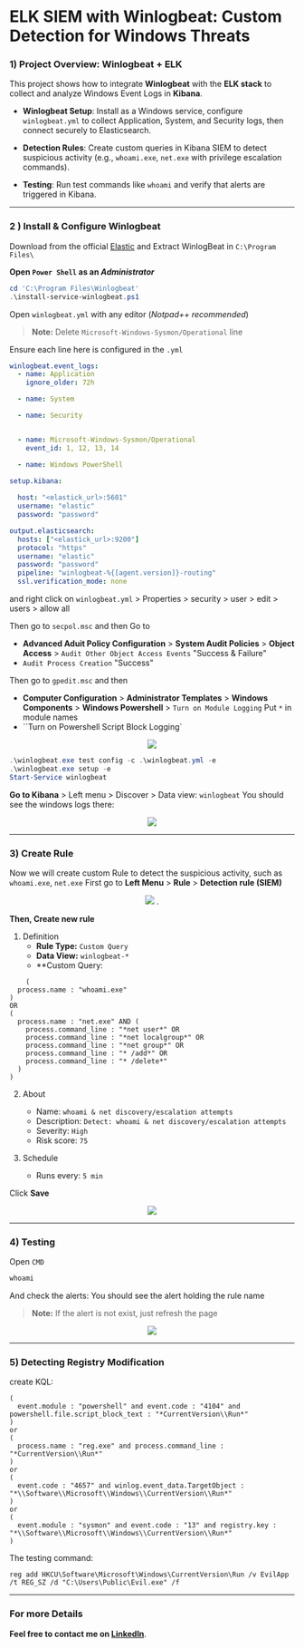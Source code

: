 # ELK SIEM with Winlogbeat: Custom Detection for Windows Threats
### **1) Project Overview: Winlogbeat + ELK**
This project shows how to integrate **Winlogbeat** with the **ELK stack** to collect and analyze Windows Event Logs in **Kibana**.

- **Winlogbeat Setup**: Install as a Windows service, configure `winlogbeat.yml` to collect Application, System, and Security logs, then connect securely to Elasticsearch.

- **Detection Rules**: Create custom queries in Kibana SIEM to detect suspicious activity (e.g., `whoami.exe`, `net.exe` with privilege escalation commands).

- **Testing**: Run test commands like `whoami` and verify that alerts are triggered in Kibana.
---
### **2 ) Install & Configure Winlogbeat**
Download from the official [Elastic](https://www.elastic.co/downloads/beats/winlogbeat) and Extract WinlogBeat in `C:\Program Files\`

**Open `Power Shell` as an *Administrator***

```powershell
cd 'C:\Program Files\Winlogbeat'
.\install-service-winlogbeat.ps1
```

Open `winlogbeat.yml` with any editor (*Notpad++ recommended*)

>**Note:** Delete `Microsoft-Windows-Sysmon/Operational` line

Ensure each line here is configured in the `.yml`

```yml
winlogbeat.event_logs:
  - name: Application
    ignore_older: 72h

  - name: System

  - name: Security


  - name: Microsoft-Windows-Sysmon/Operational
    event_id: 1, 12, 13, 14

  - name: Windows PowerShell
    
setup.kibana:

  host: "<elastick_url>:5601"
  username: "elastic"
  password: "password"

output.elasticsearch:
  hosts: ["<elastick_url>:9200"]
  protocol: "https"
  username: "elastic"
  password: "password"
  pipeline: "winlogbeat-%{[agent.version]}-routing"
  ssl.verification_mode: none
```

and right click on `winlogbeat.yml` > Properties > security > user > edit > users > allow all

Then go to `secpol.msc` and then Go to 
- **Advanced Aduit Policy Configuration** > **System Audit Policies** > **Object Access** > `Audit Other Object Access Events` "Success & Failure" 
- `Audit Process Creation` "Success"

Then go to `gpedit.msc` and then 
- **Computer Configuration** > **Administrator Templates** > **Windows Components** > **Windows Powershell** > `Turn on Module Logging` Put `*` in module names
- ``Turn on Powershell Script Block Logging`


<p align ="center">
    <img src= "/projects/Elasticsearch-SIEM/screenshoot/allow_all"
</p>

```powershell
.\winlogbeat.exe test config -c .\winlogbeat.yml -e
.\winlogbeat.exe setup -e
Start-Service winlogbeat
```



**Go to Kibana** > Left menu > Discover > Data view: `winlogbeat`
You should see the windows logs there:

<p align ="center">
    <img src= "/projects/Elasticsearch-SIEM/screenshoot/winlogs.png"
</p>

---
### **3) Create Rule**
Now we will create custom Rule to detect the suspicious activity, such as `whoami.exe`, `net.exe`
First go  to **Left Menu** > **Rule** > **Detection rule (SIEM)**

<p align ="center">
    <img src= "/projects/Elasticsearch-SIEM/screenshoot/create_rule.png"
</p>
.

**Then, Create  new rule**
1. Definition
	- **Rule Type:** `Custom Query`
	- **Data View:** `winlogbeat-*`
	- **Custom Query:

```KQL
	(
  process.name : "whoami.exe"
)
OR
(
  process.name : "net.exe" AND (
    process.command_line : "*net user*" OR
    process.command_line : "*net localgroup*" OR
    process.command_line : "*net group*" OR
    process.command_line : "* /add*" OR
    process.command_line : "* /delete*"
  )
)
```

2. About
	* Name: `whoami & net discovery/escalation attempts`
	* Description:  `Detect: whoami & net discovery/escalation attempts`
	* Severity: `High`
	* Risk score: `75`

3. Schedule
	* Runs every: `5 min`

Click **Save**

<p align ="center">
    <img src= "/projects/Elasticsearch-SIEM/screenshoot/rule.png"
</p>

---
### **4) Testing**
Open `CMD`

```cmd
whoami
```

And check the alerts: You should see the alert holding the rule name
>**Note:** If the alert is not exist, just refresh the page

<p align ="center">
    <img src= "/projects/Elasticsearch-SIEM/screenshoot/alert.png"
</p>

---

### **5) Detecting Registry Modification**

create KQL:

```KQL
(
  event.module : "powershell" and event.code : "4104" and powershell.file.script_block_text : "*CurrentVersion\\Run*"
)
or
(
  process.name : "reg.exe" and process.command_line : "*CurrentVersion\\Run*"
)
or
(
  event.code : "4657" and winlog.event_data.TargetObject : "*\\Software\\Microsoft\\Windows\\CurrentVersion\\Run*"
)
or
(
  event.module : "sysmon" and event.code : "13" and registry.key : "*\\Software\\Microsoft\\Windows\\CurrentVersion\\Run*"
)

```


The testing command:

```shell
reg add HKCU\Software\Microsoft\Windows\CurrentVersion\Run /v EvilApp /t REG_SZ /d "C:\Users\Public\Evil.exe" /f

```


---
### **For more Details**
**Feel free to contact me on [LinkedIn](https://www.linkedin.com/in/saeed-elfiky-61188b24b/)**.
